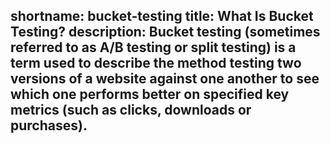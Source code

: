 shortname: bucket-testing
title: What Is Bucket Testing?
description: Bucket testing (sometimes referred to as A/B testing or split testing) is a term used to describe the method testing two versions of a website against one another to see which one performs better on specified key metrics (such as clicks, downloads or purchases).
---
